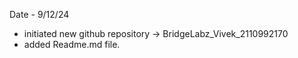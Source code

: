 Date - 9/12/24

- initiated new github repository -> BridgeLabz_Vivek_2110992170
- added Readme.md file.